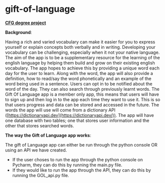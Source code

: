# gift-of-language
<b><u>CFG degree project</u></b>

<b>Background</b>:

Having a rich and varied vocabulary  can make it easier for you to express yourself or explain concepts both verbally and in writing. Developing your vocabulary can be challenging, especially when it not your native language. The aim of the app is to be a supplementary resource for the learning of the english language by helping them build and grow on their existing english vocabulary. The app hopes to achieve this by providing a unique word each day for the user to learn. Along with the word, the app will also provide a definition, how to read/say the word phonetically and an example of the word being used in a sentence. Users can opt in to be notified about the word of the day. They can also search through previously learnt words. The Gift Of Language app is a member only app, this means that users will have to sign up and then log in to the app each time they want to use it. This is so that users progress and data can be stored and accessed in the future.  The words the app will use will come from a dictionary API ([https://dictionaryapi.dev](https://dictionaryapi.dev/)). The app will have one database with two tables; one that stores user information and the other that stores searched words.

<b>The way the Gift of Language app works</b>:

The gift of Language app can either be run through the python console OR using an API we have created.
- If the user choses to run the app through the python console on Pycharm, they can do this by running the main.py file.
- If they would like to run the app through the API, they can do this by running the GOL_api.py file.
